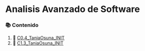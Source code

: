 # Analisis Avanzado de Software

### :books: Contenido 

1. :book:   [C0.4_TaniaOsuna_INIT](https://github.com/osunatania12/Analisis-Avanzado-Software/blob/master/C0.4_TaniaOsuna_INIT.md)
2. :book:   [C1.3_TaniaOsuna_INIT](https://github.com/osunatania12/Analisis-Avanzado-Software/blob/master/C1.3_TaniaOsuna_INIT.md)

